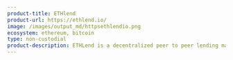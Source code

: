 ```yaml
---
product-title: ETHlend
product-url: https://ethlend.io/
image: /images/output_md/httpsethlendio.png
ecosystem: ethereum, bitcoin
type: non-custodial
product-description: ETHLend is a decentralized peer to peer lending marketplace. Users can put a loan request or a loan offer choosing their preferred conditions, and the platform allows them to match. Everything is regulated through Smart Contracts.
---
```

